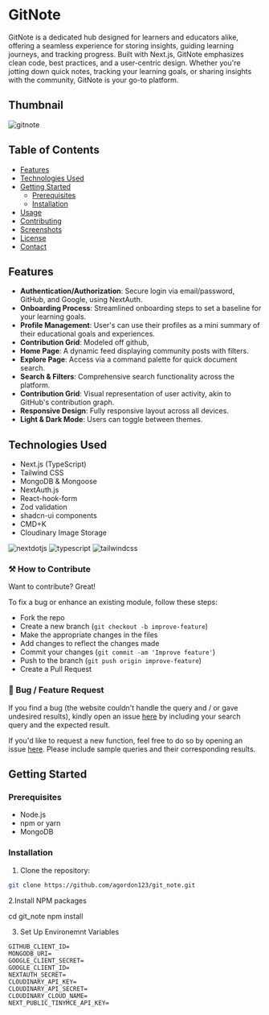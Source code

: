 # GitNote

GitNote is a dedicated hub designed for learners and educators alike, offering a seamless experience for storing insights, guiding learning journeys, and tracking progress. Built with Next.js, GitNote emphasizes clean code, best practices, and a user-centric design. Whether you're jotting down quick notes, tracking your learning goals, or sharing insights with the community, GitNote is your go-to platform.

## Thumbnail

<img src="https://gitnote.s3.us-east-2.amazonaws.com/GitNote.png" alt="gitnote" />

## Table of Contents

- [Features](#features)
- [Technologies Used](#technologies-used)
- [Getting Started](#getting-started)
  - [Prerequisites](#prerequisites)
  - [Installation](#installation)
- [Usage](#usage)
- [Contributing](#contributing)
- [Screenshots](#screenshots)
- [License](#license)
- [Contact](#contact)

## Features

- **Authentication/Authorization**: Secure login via email/password, GitHub, and Google, using NextAuth.
- **Onboarding Process**: Streamlined onboarding steps to set a baseline for your learning goals.
- **Profile Management**: User's can use their profiles as a mini summary of their educational goals and experiences.
- **Contribution Grid**: Modeled off github,
- **Home Page**: A dynamic feed displaying community posts with filters.
- **Explore Page**: Access via a command palette for quick document search.
- **Search & Filters**: Comprehensive search functionality across the platform.
- **Contribution Grid**: Visual representation of user activity, akin to GitHub's contribution graph.
- **Responsive Design**: Fully responsive layout across all devices.
- **Light & Dark Mode**: Users can toggle between themes.

## Technologies Used

- Next.js (TypeScript)
- Tailwind CSS
- MongoDB & Mongoose
- NextAuth.js
- React-hook-form
- Zod validation
- shadcn-ui components
- CMD+K
- Cloudinary Image Storage

<img src="https://img.shields.io/badge/-Next_JS-black?style=for-the-badge&logoColor=white&logo=nextdotjs&color=000000" alt="nextdotjs" />

<img src="https://img.shields.io/badge/-TypeScript-black?style=for-the-badge&logoColor=white&logo=typescript&color=3178C6" alt="typescript" />

<img src="https://img.shields.io/badge/-Tailwind_CSS-black?style=for-the-badge&logoColor=white&logo=tailwindcss&color=06B6D4" alt="tailwindcss" />

### ⚒️ How to Contribute

Want to contribute? Great!

To fix a bug or enhance an existing module, follow these steps:

- Fork the repo
- Create a new branch (`git checkout -b improve-feature`)
- Make the appropriate changes in the files
- Add changes to reflect the changes made
- Commit your changes (`git commit -am 'Improve feature'`)
- Push to the branch (`git push origin improve-feature`)
- Create a Pull Request

### 📩 Bug / Feature Request

If you find a bug (the website couldn't handle the query and / or gave undesired results), kindly open an issue [here](https://github.com/username/projectname/issues/new) by including your search query and the expected result.

If you'd like to request a new function, feel free to do so by opening an issue [here](https://github.com/username/projectname/issues/new). Please include sample queries and their corresponding results.

## Getting Started

### Prerequisites

- Node.js
- npm or yarn
- MongoDB

### Installation

1. Clone the repository:

```bash
git clone https://github.com/agordon123/git_note.git
```

2.Install NPM packages

cd git_note
npm install

3. Set Up Environemnt Variables

```
GITHUB_CLIENT_ID=
MONGODB_URI=
GOOGLE_CLIENT_SECRET=
GOOGLE_CLIENT_ID=
NEXTAUTH_SECRET=
CLOUDINARY_API_KEY=
CLOUDINARY_API_SECRET=
CLOUDINARY_CLOUD_NAME=
NEXT_PUBLIC_TINYMCE_API_KEY=
```
